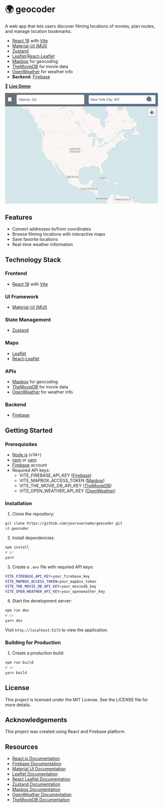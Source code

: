 # 🌍 geocoder 

A web app that lets users discover filming locations of movies, plan routes, and manage location bookmarks.
- [React 18](https://react.dev/) with [Vite](https://vitejs.dev/)
- [Material-UI (MUI)](https://mui.com/)
- [Zustand](https://github.com/pmndrs/zustand)
- [Leaflet](https://leafletjs.com/)/[React-Leaflet](https://react-leaflet.js.org/)
- [Mapbox](https://www.mapbox.com/) for geocoding
- [TheMovieDB](https://www.themoviedb.org/documentation/api) for movie data
- [OpenWeather](https://openweathermap.org/api) for weather info
- **Backend**: [Firebase](https://firebase.google.com/)

🚀 **[Live Demo](https://movielatlong.com/)**

![Demo](demo.gif)

## Features
 - Convert addresses to/from coordinates
 - Browse filming locations with interactive maps
 - Save favorite locations
 - Real-time weather information

## Technology Stack

### Frontend
- [React 18](https://react.dev/) with [Vite](https://vitejs.dev/)

### UI Framework
- [Material-UI (MUI)](https://mui.com/)

### State Management
- [Zustand](https://github.com/pmndrs/zustand)

### Maps
- [Leaflet](https://leafletjs.com/)
- [React-Leaflet](https://react-leaflet.js.org/)

### APIs
- [Mapbox](https://www.mapbox.com/) for geocoding
- [TheMovieDB](https://www.themoviedb.org/documentation/api) for movie data
- [OpenWeather](https://openweathermap.org/api) for weather info

### Backend
- [Firebase](https://firebase.google.com/)

## Getting Started

### Prerequisites
- [Node.js](https://nodejs.org/) (v14+)
- [npm](https://www.npmjs.com/) or [yarn](https://yarnpkg.com/)
- [Firebase](https://firebase.google.com/) account
- Required API keys:
  - VITE_FIREBASE_API_KEY ([Firebase](https://firebase.google.com/))
  - VITE_MAPBOX_ACCESS_TOKEN ([Mapbox](https://docs.mapbox.com/))
  - VITE_THE_MOVIE_DB_API_KEY ([TheMovieDB](https://developer.themoviedb.org/docs/getting-started))
  - VITE_OPEN_WEATHER_API_KEY ([OpenWeather](https://openweathermap.org/api))

### Installation

1. Clone the repository:
```bash
git clone https://github.com/yourusername/geocoder.git
cd geocoder
```

2. Install dependencies:
```bash
npm install
# or
yarn
```

3. Create a `.env` file with required API keys:
```bash
VITE_FIREBASE_API_KEY=your_firebase_key
VITE_MAPBOX_ACCESS_TOKEN=your_mapbox_token
VITE_THE_MOVIE_DB_API_KEY=your_moviedb_key
VITE_OPEN_WEATHER_API_KEY=your_openweather_key
```

4. Start the development server:
```bash
npm run dev
# or
yarn dev
```

Visit `http://localhost:5173` to view the application.

### Building for Production

1. Create a production build:
```bash
npm run build
# or
yarn build
```

## License

This project is licensed under the MIT License. See the LICENSE file for more details.

## Acknowledgements

This project was created using React and Firebase platform.

## Resources

- [React.js Documentation](https://react.dev/)
- [Firebase Documentation](https://firebase.google.com/docs)
- [Material UI Documentation](https://mui.com/material-ui/getting-started/)
- [Leaflet Documentation](https://leafletjs.com/reference.html)
- [React Leaflet Documentation](https://react-leaflet.js.org/)
- [Zustand Documentation](https://docs.pmnd.rs/)
- [Mapbox Documentation](https://docs.mapbox.com/)
- [OpenWeather Documentation](https://openweathermap.org/api)
- [TheMovieDB Documentation](https://developer.themoviedb.org/docs)
